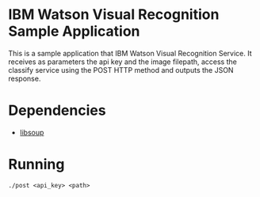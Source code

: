 # IBM Watson Visual Recognition Sample Application

This is a sample application that IBM Watson Visual Recognition Service.
It receives as parameters the api key and the image filepath, access the classify 
service using the POST HTTP method and outputs the JSON response.

# Dependencies
* [libsoup](https://wiki.gnome.org/Projects/libsoup)

# Running
```
./post <api_key> <path>
```

